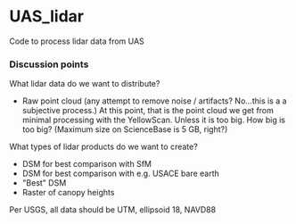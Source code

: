 # UAS_lidar
Code to process lidar data from UAS

### Discussion points
What lidar data do we want to distribute?
* Raw point cloud (any attempt to remove noise / artifacts? No...this is a a subjective process.) At this point, that is the point cloud we get from minimal processing with the YellowScan. Unless it is too big. How big is too big? (Maximum size on ScienceBase is 5 GB, right?)

What types of lidar products do we want to create?  
* DSM for best comparison with SfM
* DSM for best comparison with e.g. USACE bare earth
* "Best" DSM
* Raster of canopy heights

Per USGS, all data should be UTM, ellipsoid 18, NAVD88
